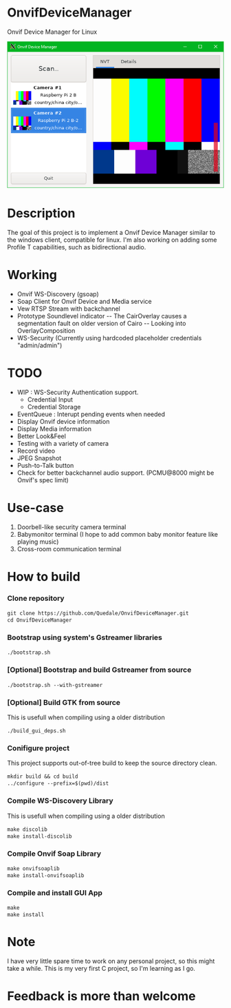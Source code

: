 # OnvifDeviceManager
Onvif Device Manager for Linux

![Application Capture](AppCapture.png?raw=true "OnvifDeviceMgr Linux")

# Description
The goal of this project is to implement a Onvif Device Manager similar to the windows client, compatible for linux. I'm also working on adding some Profile T capabilities, such as bidirectional audio.

# Working
- Onvif WS-Discovery (gsoap)
- Soap Client for Onvif Device and Media service
- Vew RTSP Stream with backchannel
- Prototype Soundlevel indicator
    -- The CairOverlay causes a segmentation fault on older version of Cairo
    -- Looking into OverlayComposition
- WS-Security (Currently using hardcoded placeholder credentials "admin/admin")

# TODO
- WIP : WS-Security Authentication support.
    - Credential Input
    - Credential Storage 
- EventQueue : Interupt pending events when needed
- Display Onvif device information
- Display Media information
- Better Look&Feel
- Testing with a variety of camera
- Record video
- JPEG Snapshot
- Push-to-Talk button
- Check for better backchannel audio support. (PCMU@8000 might be Onvif's spec limit)

# Use-case
1. Doorbell-like security camera terminal
2. Babymonitor terminal (I hope to add common baby monitor feature like playing music)
3. Cross-room communication terminal

 
 
# How to build
### Clone repository
```
git clone https://github.com/Quedale/OnvifDeviceManager.git
cd OnvifDeviceManager
```
### Bootstrap using system's Gstreamer libraries
```
./bootstrap.sh
```
 
### [Optional] Bootstrap and build Gstreamer from source
```
./bootstrap.sh --with-gstreamer
```
### [Optional] Build GTK from source
This is usefull when compiling using a older distribution
```
./build_gui_deps.sh
```
### Conifigure project
This project supports out-of-tree build to keep the source directory clean.
```
mkdir build && cd build
../configure --prefix=$(pwd)/dist
```

### Compile WS-Discovery Library
This is usefull when compiling using a older distribution
```
make discolib
make install-discolib
```


### Compile Onvif Soap Library
```
make onvifsoaplib
make install-onvifsoaplib
```

### Compile and install GUI App
```
make
make install
```
# Note
I have very little spare time to work on any personal project, so this might take a while.
This is my very first C project, so I'm learning as I go. 
 
 

# 
# Feedback is more than welcome
